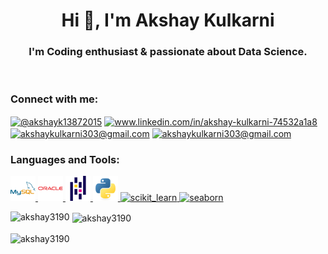 <h1 align="center">Hi 👋, I'm Akshay Kulkarni</h1>
<h3 align="center">I'm Coding enthusiast & passionate about Data Science.</h3>
<img align='right" width=300 alt="coding" src="https://www.dataopshouse.com/get-more-value-from-your-data-with-a-data-platform">

<p align="left"> <img src="https://komarev.com/ghpvc/?username=akshay3190&label=Profile%20views&color=0e75b6&style=flat" alt="akshay3190" /> </p>

<p align="left"> <a href="https://twitter.com/@akshayk13872015" target="blank"><img src="https://img.shields.io/twitter/follow/@akshayk13872015?logo=twitter&style=for-the-badge" alt="@akshayk13872015" /></a> </p>

- 🌱 I’m currently learning **Machine Learning & AI**

- 👨‍💻 All of my projects are available at [https://github.com/Akshay3190](https://github.com/Akshay3190)

- 💬 Ask me about **Power BI, Tableau, SQL & Python**

- 📫 How to reach me **akshaykulkarni303@gmail.com**

- ⚡ Fun fact **Observe the things.Either you'll learn or you'll have fun.**

<h3 align="left">Connect with me:</h3>
<p align="left">
<a href="https://twitter.com/@akshayk13872015" target="blank"><img align="center" src="https://raw.githubusercontent.com/rahuldkjain/github-profile-readme-generator/master/src/images/icons/Social/twitter.svg" alt="@akshayk13872015" height="30" width="40" /></a>
<a href="https://linkedin.com/in/www.linkedin.com/in/akshay-kulkarni-74532a1a8" target="blank"><img align="center" src="https://raw.githubusercontent.com/rahuldkjain/github-profile-readme-generator/master/src/images/icons/Social/linked-in-alt.svg" alt="www.linkedin.com/in/akshay-kulkarni-74532a1a8" height="30" width="40" /></a>
<a href="https://fb.com/akshaykulkarni303@gmail.com" target="blank"><img align="center" src="https://raw.githubusercontent.com/rahuldkjain/github-profile-readme-generator/master/src/images/icons/Social/facebook.svg" alt="akshaykulkarni303@gmail.com" height="30" width="40" /></a>
<a href="https://instagram.com/akshaykulkarni303@gmail.com" target="blank"><img align="center" src="https://raw.githubusercontent.com/rahuldkjain/github-profile-readme-generator/master/src/images/icons/Social/instagram.svg" alt="akshaykulkarni303@gmail.com" height="30" width="40" /></a>
</p>

<h3 align="left">Languages and Tools:</h3>
<p align="left"> <a href="https://www.mysql.com/" target="_blank" rel="noreferrer"> <img src="https://raw.githubusercontent.com/devicons/devicon/master/icons/mysql/mysql-original-wordmark.svg" alt="mysql" width="40" height="40"/> </a> <a href="https://www.oracle.com/" target="_blank" rel="noreferrer"> <img src="https://raw.githubusercontent.com/devicons/devicon/master/icons/oracle/oracle-original.svg" alt="oracle" width="40" height="40"/> </a> <a href="https://pandas.pydata.org/" target="_blank" rel="noreferrer"> <img src="https://raw.githubusercontent.com/devicons/devicon/2ae2a900d2f041da66e950e4d48052658d850630/icons/pandas/pandas-original.svg" alt="pandas" width="40" height="40"/> </a> <a href="https://www.python.org" target="_blank" rel="noreferrer"> <img src="https://raw.githubusercontent.com/devicons/devicon/master/icons/python/python-original.svg" alt="python" width="40" height="40"/> </a> <a href="https://scikit-learn.org/" target="_blank" rel="noreferrer"> <img src="https://upload.wikimedia.org/wikipedia/commons/0/05/Scikit_learn_logo_small.svg" alt="scikit_learn" width="40" height="40"/> </a> <a href="https://seaborn.pydata.org/" target="_blank" rel="noreferrer"> <img src="https://seaborn.pydata.org/_images/logo-mark-lightbg.svg" alt="seaborn" width="40" height="40"/> </a> </p>

<p><img align="left" src="https://github-readme-stats.vercel.app/api/top-langs?username=akshay3190&show_icons=true&locale=en&layout=compact" alt="akshay3190" /></p>

<p>&nbsp;<img align="center" src="https://github-readme-stats.vercel.app/api?username=akshay3190&show_icons=true&locale=en" alt="akshay3190" /></p>

<p><img align="center" src="https://github-readme-streak-stats.herokuapp.com/?user=akshay3190&" alt="akshay3190" /></p>
